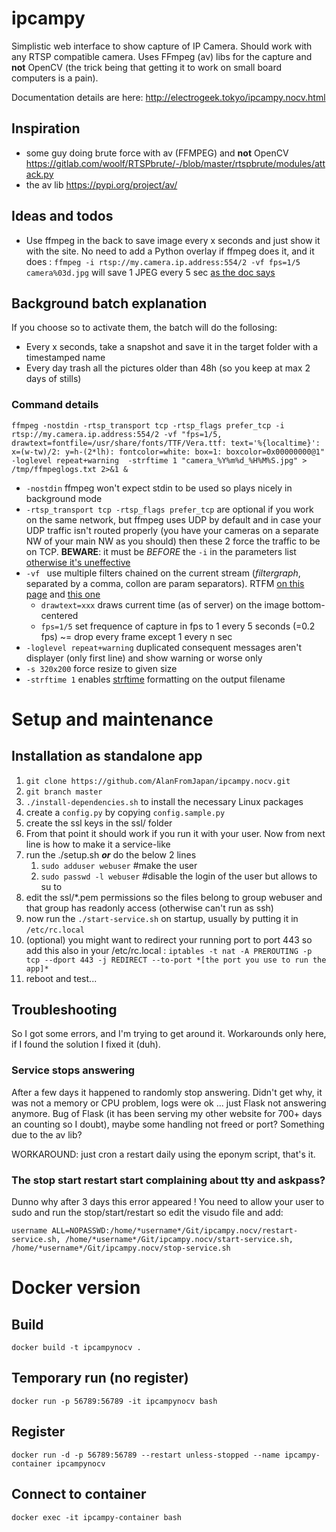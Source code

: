 # ipcampy
Simplistic web interface to show capture of IP Camera. Should work with any RTSP compatible camera.
Uses FFmpeg (av) libs for the capture and **not** OpenCV (the trick being that getting it to work on small board computers is a pain).

Documentation details are here: http://electrogeek.tokyo/ipcampy.nocv.html

## Inspiration

- some guy doing brute force with av (FFMPEG) and **not** OpenCV https://gitlab.com/woolf/RTSPbrute/-/blob/master/rtspbrute/modules/attack.py
- the av lib https://pypi.org/project/av/

## Ideas and todos

- Use ffmpeg in the back to save image every x seconds and just show it with the site. No need to add a Python overlay if ffmpeg does it, and it does : `ffmpeg -i rtsp://my.camera.ip.address:554/2 -vf fps=1/5  camera%03d.jpg` will save 1 JPEG every 5 sec [as the doc says](https://trac.ffmpeg.org/wiki/Create%20a%20thumbnail%20image%20every%20X%20seconds%20of%20the%20video)

## Background batch explanation
If you choose so to activate them, the batch will do the follosing:
- Every x seconds, take a snapshot and save it in the target folder with a timestamped name
- Every day trash all the pictures older than 48h (so you keep at max 2 days of stills)

### Command details
`ffmpeg -nostdin -rtsp_transport tcp -rtsp_flags prefer_tcp -i rtsp://my.camera.ip.address:554/2 -vf "fps=1/5, drawtext=fontfile=/usr/share/fonts/TTF/Vera.ttf: text='%{localtime}': x=(w-tw)/2: y=h-(2*lh): fontcolor=white: box=1: boxcolor=0x00000000@1" -loglevel repeat+warning  -strftime 1 "camera_%Y%m%d_%H%M%S.jpg" > /tmp/ffmpeglogs.txt 2>&1 &`

- `-nostdin` ffmpeg won't expect stdin to be used so plays nicely in background mode
- `-rtsp_transport tcp -rtsp_flags prefer_tcp` are optional if you work on the same network, but ffmpeg uses UDP by default and in case your UDP traffic isn't routed properly (you have your cameras on a separate NW of your main NW as you should) then these 2 force the traffic to be on TCP. **BEWARE**: it must be *BEFORE* the `-i` in the parameters list [otherwise it's uneffective](https://github.com/kkroening/ffmpeg-python/issues/537)
- `-vf ` use multiple filters chained on the current stream (*filtergraph*, separated by a comma, collon are param separators). RTFM [on this page](https://ffmpeg.org/ffmpeg-filters.html) and [this one](https://trac.ffmpeg.org/wiki/FilteringGuide)
    - `drawtext=xxx` draws current time (as of server) on the image bottom-centered 
    - `fps=1/5` set frequence of capture in fps to 1 every 5 seconds (=0.2 fps) ~= drop every frame except 1 every n sec
- `-loglevel repeat+warning` duplicated consequent messages aren't displayer (only first line) and show warning or worse only
- `-s 320x200` force resize to given size
- `-strftime 1` enables [strftime](https://man7.org/linux/man-pages/man3/strftime.3.html) formatting on the output filename 

# Setup and maintenance 

## Installation as standalone app

1. `git clone https://github.com/AlanFromJapan/ipcampy.nocv.git`
1. `git branch master`
1. `./install-dependencies.sh` to install the necessary Linux packages
1. create a `config.py` by copying `config.sample.py`
1. create the ssl keys in the ssl/ folder
1. From that point it should work if you run it with your user. Now from next line is how to make it a service-like
1. run the ./setup.sh ***or*** do the below 2 lines
    1. `sudo adduser webuser`  #make the user
    1. `sudo passwd -l webuser` #disable the login of the user but allows to su to
1. edit the ssl/*.pem permissions so the files belong to group webuser and that group has readonly access (otherwise can't run as ssh)
1. now run the `./start-service.sh` on startup, usually by putting it in `/etc/rc.local`
1. (optional) you might want to redirect your running port to port 443 so add this also in your /etc/rc.local : `iptables -t nat -A PREROUTING -p tcp --dport 443 -j REDIRECT --to-port *[the port you use to run the app]*` 
1. reboot and test...

## Troubleshooting

So I got some errors, and I'm trying to get around it. Workarounds only here, if I found the solution I fixed it (duh).

### Service stops answering

After a few days it happened to randomly stop answering. Didn't get why, it was not a memory or CPU problem, logs were ok ... just Flask not answering anymore. Bug of Flask (it has been serving my other website for 700+ days an counting so I doubt), maybe some handling not freed or port? Something due to the av lib?

WORKAROUND: just cron a restart daily using the eponym script, that's it.

### The stop start restart start complaining about tty and askpass?

Dunno why after 3 days this error appeared ! You need to allow your user to sudo and run the stop/start/restart so edit the visudo file and add:
```
username ALL=NOPASSWD:/home/*username*/Git/ipcampy.nocv/restart-service.sh, /home/*username*/Git/ipcampy.nocv/start-service.sh, /home/*username*/Git/ipcampy.nocv/stop-service.sh
```

# Docker version

## Build

`docker build -t ipcampynocv .`

## Temporary run (no register)

`docker run -p 56789:56789 -it ipcampynocv bash`

## Register

`docker run -d -p 56789:56789 --restart unless-stopped --name ipcampy-container ipcampynocv`

## Connect to container
`docker exec -it ipcampy-container bash`